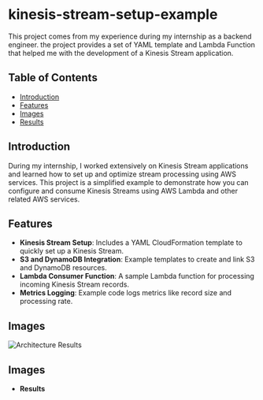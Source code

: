 # kinesis-stream-setup-example
This project comes from my experience during my internship as a backend engineer. the project provides a set of YAML template and Lambda Function that helped me with the development of a Kinesis Stream application.

## Table of Contents
- [Introduction](#introduction)
- [Features](#features)
- [Images](#images)
- [Results](#results)

## Introduction
During my internship, I worked extensively on Kinesis Stream applications and learned how to set up and optimize stream processing using AWS services. This project is a simplified example to demonstrate how you can configure and consume Kinesis Streams using AWS Lambda and other related AWS services.

## Features
- **Kinesis Stream Setup**: Includes a YAML CloudFormation template to quickly set up a Kinesis Stream.
- **S3 and DynamoDB Integration**: Example templates to create and link S3 and DynamoDB resources.
- **Lambda Consumer Function**: A sample Lambda function for processing incoming Kinesis Stream records.
- **Metrics Logging**: Example code logs metrics like record size and processing rate.

## Images
![Architecture Results](kinesis-stream-setup-example/results/Architecture%20Results.png)

## Images
- **Results**

